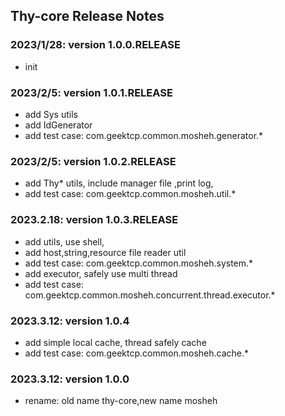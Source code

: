 Thy-core Release Notes
------------------------
### 2023/1/28: version 1.0.0.RELEASE
- init

### 2023/2/5: version 1.0.1.RELEASE
- add Sys utils
- add IdGenerator
- add test case: com.geektcp.common.mosheh.generator.*

### 2023/2/5: version 1.0.2.RELEASE
- add Thy* utils, include manager file ,print log, 
- add test case: com.geektcp.common.mosheh.util.*

### 2023.2.18: version 1.0.3.RELEASE
- add utils, use shell, 
- add host,string,resource file reader util
- add test case: com.geektcp.common.mosheh.system.*
- add executor, safely use multi thread
- add test case: com.geektcp.common.mosheh.concurrent.thread.executor.*

### 2023.3.12: version 1.0.4
- add simple local cache, thread safely cache
- add test case: com.geektcp.common.mosheh.cache.*

### 2023.3.12: version 1.0.0
- rename: old name thy-core,new name mosheh
